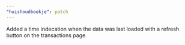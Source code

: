 ```yaml
---
"huishoudboekje": patch
---
```


Added a time indecation when the data was last loaded with a refresh button on the transactions page
